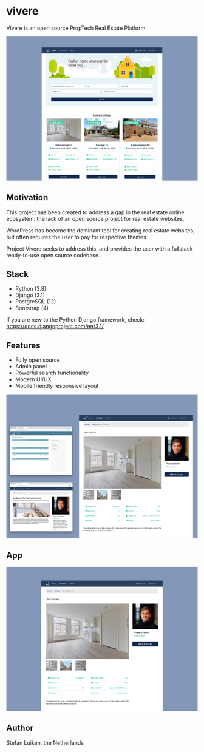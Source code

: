 # vivere
Vivere is an open source PropTech Real Estate Platform.

<a href="ttps://github.com/stefanluiken/CSbook"><img src="https://github.com/stefanluiken/vivere/blob/master/readme_media/home.jpg" title="Vivere" alt="Vivere"></a>

## Motivation

This project has been created to address a gap in the real estate online ecosystem: the lack of an open source project for real estate websites.

WordPress has become the dominant tool for creating real estate websites, but often requires the user to pay for respective themes. 

Project Vivere seeks to address this, and provides the user with a fullstack ready-to-use open source codebase.

## Stack

- Python (3.8)
- Django (3.1)
- PostgreSQL (12)
- Bootstrap (4)

If you are new to the Python Django framework, check: https://docs.djangoproject.com/en/3.1/

## Features

- Fully open source
- Admin panel
- Powerful search functionality
- Modern UI/UX
- Mobile friendly responsive layout

<a href="ttps://github.com/stefanluiken/CSbook"><img src="https://github.com/stefanluiken/vivere/blob/master/readme_media/vivere.jpg" title="Vivere" alt="Vivere"></a>

## App

<a href="ttps://github.com/stefanluiken/CSbook"><img src="https://github.com/stefanluiken/vivere/blob/master/readme_media/listing.jpg" title="Vivere" alt="Vivere"></a>

## Author

Stefan Luiken, the Netherlands